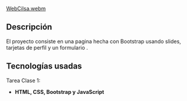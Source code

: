 [WebCilsa.webm](https://github.com/user-attachments/assets/1f43d86f-d596-4415-9019-e31d60462724)

## Descripción
El proyecto consiste en una pagina hecha con Bootstrap usando slides, tarjetas de perfil y un formulario .
## Tecnologías usadas
Tarea Clase 1:
- **HTML, CSS, Bootstrap y JavaScript**
  
